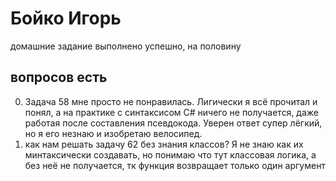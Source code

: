 # Бойко Игорь 
домашние задание выполнено успешно, на половину

## вопросов есть

0. Задача 58 мне просто не понравилась. Лигически я всё прочитал и понял, а на практике с синтаксисом C# ничего не получается, даже работая после составления псевдокода. Уверен ответ супер лёгкий, но я его незнаю и изобретаю велосипед.
1. как нам решать задачу 62 без знания классов? Я не знаю как их минтаксически создавать, но понимаю что тут классовая логика, а без неё не получается, тк функция возвращает только один аргумент
   